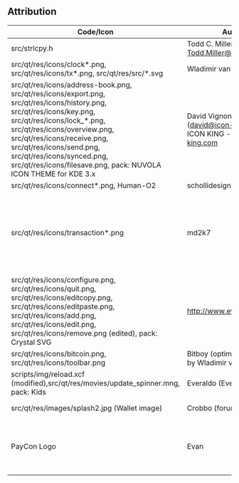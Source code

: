 <h2>Attribution</h2>

| Code/Icon  | Author | License |
| ------------- | ------------- | ------------- |
| src/strlcpy.h | Todd C. Miller <Todd.Miller@courtesan.com> | ISC |
| src/qt/res/icons/clock*.png, src/qt/res/icons/tx*.png, src/qt/res/src/*.svg | Wladimir van der Laan | MIT |
| src/qt/res/icons/address-book.png, src/qt/res/icons/export.png, src/qt/res/icons/history.png, src/qt/res/icons/key.png, src/qt/res/icons/lock_*.png, src/qt/res/icons/overview.png, src/qt/res/icons/receive.png, src/qt/res/icons/send.png, src/qt/res/icons/synced.png, src/qt/res/icons/filesave.png, pack: NUVOLA ICON THEME for KDE 3.x | David Vignoni (david@icon-king.com), ICON KING - www.icon-king.com | LGPL |
| src/qt/res/icons/connect*.png, Human-O2 | schollidesign | GNU/GPL |
| src/qt/res/icons/transaction*.png | md2k7 | ou are free to do with these icons as you wish, including selling, copying, modifying etc. |
| src/qt/res/icons/configure.png, src/qt/res/icons/quit.png, src/qt/res/icons/editcopy.png, src/qt/res/icons/editpaste.png, src/qt/res/icons/add.png, src/qt/res/icons/edit.png, src/qt/res/icons/remove.png (edited), pack: Crystal SVG | http://www.everaldo.com | LGPL |
| src/qt/res/icons/bitcoin.png, src/qt/res/icons/toolbar.png | Bitboy (optimized for 16x16 by Wladimir van der Laan) | Public Domain |
| scripts/img/reload.xcf (modified),src/qt/res/movies/update_spinner.mng, pack: Kids | Everaldo (Everaldo Coelho) | GNU/GPL |
| src/qt/res/images/splash2.jpg (Wallet image) | Crobbo (forum) | Public domain |
| PayCon Logo | Evan | Creative Commons Attribution 4.0 International License |
